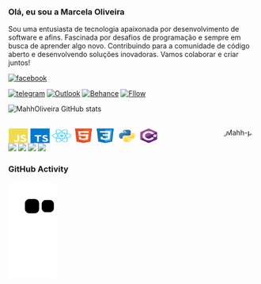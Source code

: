 ### Olá, eu sou a Marcela Oliveira 

Sou uma entusiasta de tecnologia apaixonada por desenvolvimento de software e afins. 
Fascinada por desafios de programação e sempre em busca de aprender algo novo. Contribuindo para a comunidade de código aberto e desenvolvendo soluções inovadoras. 
Vamos colaborar e criar juntos!

  [![facebook](https://img.shields.io/badge/Facebook-1877F2?style=for-the-badge&logo=facebook&logoColor=white)](https://www.facebook.com/profile.php?id=100077130312022)

 [![telegram](https://img.shields.io/badge/Telegram-2CA5E0?style=for-the-badge&logo=telegram&logoColor=white/)](https://web.telegram.org/k/)
  [![Outlook](https://img.shields.io/badge/Microsoft_Outlook-0078D4?style=for-the-badge&logo=microsoft-outlook&logoColor=white/)](https://outlook.office.com/mail/)
   [![Behance](https://img.shields.io/badge/-Behance-blue?style=for-the-badge&logo=behance&logoColor=white/)](https://www.behance.net/)
   [![Fllow](https://img.shields.io/github/followers/{MahhOliveira}.svg?style=social&label=Follow&maxAge=2592000/)](https://github.com/MahhOliveira/)
   
   ![MahhOliveira GitHub stats](https://github-readme-stats.vercel.app/api?MahhOliveira&show_icons=true&theme=cobalt)
   
  <div style="display: inline_block"><br>
  <img align="center" alt="Mahh-Js" height="30" width="40" src="https://raw.githubusercontent.com/devicons/devicon/master/icons/javascript/javascript-plain.svg">
  <img align="center" alt="Mahh-Ts" height="30" width="40" src="https://raw.githubusercontent.com/devicons/devicon/master/icons/typescript/typescript-plain.svg">
  <img align="center" alt="Mahh-React" height="30" width="40" src="https://raw.githubusercontent.com/devicons/devicon/master/icons/react/react-original.svg">
  <img align="center" alt="Mahh-HTML" height="30" width="40" src="https://raw.githubusercontent.com/devicons/devicon/master/icons/html5/html5-original.svg">
  <img align="center" alt="Mahh-CSS" height="30" width="40" src="https://raw.githubusercontent.com/devicons/devicon/master/icons/css3/css3-original.svg">
  <img align="center" alt="Mahh-Python" height="30" width="40" src="https://raw.githubusercontent.com/devicons/devicon/master/icons/python/python-original.svg">
  <img align="center" alt="Mahh-Csharp" height="30" width="40" src="https://raw.githubusercontent.com/devicons/devicon/master/icons/csharp/csharp-original.svg">
  <img align="right" alt="Mahh-pic" height="150" style="border-radius:50px;" 
</div>



<div> 
  	<a href="https://www.twitch.tv/marcela_olv" target="_blank"><img src="https://img.shields.io/badge/Twitch-9146FF?style=for-the-badge&logo=twitch&logoColor=white" target="_blank"></a>
 <a href="https://discord.marce0306" target="_blank"><img src="https://img.shields.io/badge/Discord-7289DA?style=for-the-badge&logo=discord&logoColor=white" target="_blank"></a> 
  <a href = "oliveirasilvamarcela11@gmail.com"><img src="https://img.shields.io/badge/-Gmail-%23333?style=for-the-badge&logo=gmail&logoColor=white" target="_blank"></a>
  <a href="https://www.linkedin.com/in/marcela-oliveira-707916252" target="_blank"><img src="https://img.shields.io/badge/-LinkedIn-%230077B5?style=for-the-badge&logo=linkedin&logoColor=white" target="_blank"></a> 
 
 <div> 
  
### GitHub Activity

![Snake animation](https://github.com/MahhOliveira/MahhOliveira/blob/output/github-contribution-grid-snake.svg)

